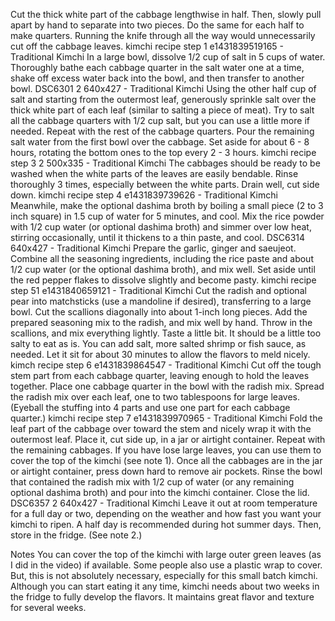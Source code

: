 Cut the thick white part of the cabbage lengthwise in half. Then, slowly pull apart by hand to separate into two pieces. Do the same for each half to make quarters. Running the knife through all the way would unnecessarily cut off the cabbage leaves.
kimchi recipe step 1 e1431839519165 - Traditional Kimchi
In a large bowl, dissolve 1/2 cup of salt in 5 cups of water. Thoroughly bathe each cabbage quarter in the salt water one at a time, shake off excess water back into the bowl, and then transfer to another bowl.
DSC6301 2 640x427 - Traditional Kimchi
Using the other half cup of salt and starting from the outermost leaf, generously sprinkle salt over the thick white part of each leaf (similar to salting a piece of meat). Try to salt all the cabbage quarters with 1/2 cup salt, but you can use a little more if needed. Repeat with the rest of the cabbage quarters. Pour the remaining salt water from the first bowl over the cabbage. Set aside for about 6 - 8 hours, rotating the bottom ones to the top every 2 - 3 hours.
kimchi recipe step 3 2 500x335 - Traditional Kimchi
The cabbages should be ready to be washed when the white parts of the leaves are easily bendable. Rinse thoroughly 3 times, especially between the white parts. Drain well, cut side down.
kimchi recipe step 4 e1431839739626 - Traditional Kimchi
Meanwhile, make the optional dashima broth by boiling a small piece (2 to 3 inch square) in 1.5 cup of water for 5 minutes, and cool. Mix the rice powder with 1/2 cup water (or optional dashima broth) and simmer over low heat, stirring occasionally, until it thickens to a thin paste, and cool.
DSC6314 640x427 - Traditional Kimchi
Prepare the garlic, ginger and saeujeot. Combine all the seasoning ingredients, including the rice paste and about 1/2 cup water (or the optional dashima broth), and mix well. Set aside until the red pepper flakes to dissolve slightly and become pasty.
kimchi recipe step 51 e1431840659121 - Traditional Kimchi
Cut the radish and optional pear into matchsticks (use a mandoline if desired), transferring to a large bowl. Cut the scallions diagonally into about 1-inch long pieces. Add the prepared seasoning mix to the radish, and mix well by hand. Throw in the scallions, and mix everything lightly. Taste a little bit. It should be a little too salty to eat as is. You can add salt, more salted shrimp or fish sauce, as needed. Let it sit for about 30 minutes to allow the flavors to meld nicely.
kimch recipe step 6 e1431839864547 - Traditional Kimchi
Cut off the tough stem part from each cabbage quarter, leaving enough to hold the leaves together. Place one cabbage quarter in the bowl with the radish mix. Spread the radish mix over each leaf, one to two tablespoons for large leaves. (Eyeball the stuffing into 4 parts and use one part for each cabbage quarter.)
kimchi recipe step 7 e1431839970965 - Traditional Kimchi
Fold the leaf part of the cabbage over toward the stem and nicely wrap it with the outermost leaf. Place it, cut side up, in a jar or airtight container. Repeat with the remaining cabbages. If you have lose large leaves, you can use them to cover the top of the kimchi (see note 1). Once all the cabbages are in the jar or airtight container, press down hard to remove air pockets. Rinse the bowl that contained the radish mix with 1/2 cup of water (or any remaining optional dashima broth) and pour into the kimchi container. Close the lid.
DSC6357 2 640x427 - Traditional Kimchi
Leave it out at room temperature for a full day or two, depending on the weather and how fast you want your kimchi to ripen. A half day is recommended during hot summer days. Then, store in the fridge. (See note 2.)



Notes
You can cover the top of the kimchi with large outer green leaves (as I did in the video) if available. Some people also use a plastic wrap to cover. But, this is not absolutely necessary, especially for this small batch kimchi.
Although you can start eating it any time, kimchi needs about two weeks in the fridge to fully develop the flavors. It maintains great flavor and texture for several weeks.